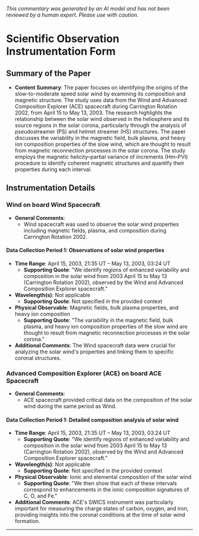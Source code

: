 _This commentary was generated by an AI model and has not been reviewed by a human expert. Please use with caution._

# Scientific Observation Instrumentation Form

## Summary of the Paper
- **Content Summary**: The paper focuses on identifying the origins of the slow-to-moderate speed solar wind by examining its composition and magnetic structure. The study uses data from the Wind and Advanced Composition Explorer (ACE) spacecraft during Carrington Rotation 2002, from April 15 to May 13, 2003. The research highlights the relationship between the solar wind observed in the heliosphere and its source regions in the solar corona, particularly through the analysis of pseudostreamer (PS) and helmet streamer (HS) structures. The paper discusses the variability in the magnetic field, bulk plasma, and heavy ion composition properties of the slow wind, which are thought to result from magnetic reconnection processes in the solar corona. The study employs the magnetic helicity–partial variance of increments (Hm–PVI) procedure to identify coherent magnetic structures and quantify their properties during each interval.

## Instrumentation Details

### Wind on board Wind Spacecraft
- **General Comments**:
   - Wind spacecraft was used to observe the solar wind properties including magnetic fields, plasma, and composition during Carrington Rotation 2002.

#### Data Collection Period 1: Observations of solar wind properties
- **Time Range**: April 15, 2003, 21:35 UT – May 13, 2003, 03:24 UT
   - **Supporting Quote**: "We identify regions of enhanced variability and composition in the solar wind from 2003 April 15 to May 13 (Carrington Rotation 2002), observed by the Wind and Advanced Composition Explorer spacecraft."
- **Wavelength(s)**: Not applicable
   - **Supporting Quote**: Not specified in the provided context
- **Physical Observable**: Magnetic fields, bulk plasma properties, and heavy ion composition
   - **Supporting Quote**: "The variability in the magnetic field, bulk plasma, and heavy ion composition properties of the slow wind are thought to result from magnetic reconnection processes in the solar corona."
- **Additional Comments**: The Wind spacecraft data were crucial for analyzing the solar wind's properties and linking them to specific coronal structures.

### Advanced Composition Explorer (ACE) on board ACE Spacecraft
- **General Comments**:
   - ACE spacecraft provided critical data on the composition of the solar wind during the same period as Wind.

#### Data Collection Period 1: Detailed composition analysis of solar wind
- **Time Range**: April 15, 2003, 21:35 UT – May 13, 2003, 03:24 UT
   - **Supporting Quote**: "We identify regions of enhanced variability and composition in the solar wind from 2003 April 15 to May 13 (Carrington Rotation 2002), observed by the Wind and Advanced Composition Explorer spacecraft."
- **Wavelength(s)**: Not applicable
   - **Supporting Quote**: Not specified in the provided context
- **Physical Observable**: Ionic and elemental composition of the solar wind
   - **Supporting Quote**: "We then show that each of these intervals correspond to enhancements in the ionic composition signatures of C, O, and Fe."
- **Additional Comments**: ACE's SWICS instrument was particularly important for measuring the charge states of carbon, oxygen, and iron, providing insights into the coronal conditions at the time of solar wind formation.

---
